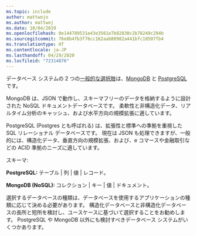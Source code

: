 ```yaml
---
ms.topic: include
author: mattwojo
ms.author: mattwoj
ms.date: 10/04/2019
ms.openlocfilehash: 0e144789531e43e3561e7b82830c2b78249c294b
ms.sourcegitcommit: 76e8b4fb3f76cc162aab80982a441bfc18507fb4
ms.translationtype: HT
ms.contentlocale: ja-JP
ms.lasthandoff: 04/29/2020
ms.locfileid: "72314876"
---
```

データベース システムの 2 つの[一般的な選択肢](https://insights.stackoverflow.com/survey/2019#technology-_-databases)は、[MongoDB](https://www.mongodb.com/what-is-mongodb) と [PostgreSQL](https://www.postgresql.org/about/) です。 

MongoDB は、JSON で動作し、スキーマフリーのデータを格納するように設計された NoSQL ドキュメントデータベースです。 柔軟性と非構造化データ、リアルタイム分析のキャッシュ、および水平方向の規模拡張に適しています。 

PostgreSQL (Postgres とも呼ばれる) は、拡張性と標準への準拠を重視した SQL リレーショナル データベースです。 現在は JSON も処理できますが、一般的には、構造化データ、垂直方向の規模拡張、および、e コマースや金融取引などの ACID 準拠のニーズに適しています。

スキーマ:

**PostgreSQL:** テーブル | 列 | 値 | レコード。

**MongoDB (NoSQL):** コレクション | キー | 値 | ドキュメント。

選択するデータベースの種類は、データベースを使用するアプリケーションの種類に応じて決める必要があります。 構造化データベースと非構造化データベースの長所と短所を検討し、ユースケースに基づいて選択することをお勧めします。 PostgreSQL や MongoDB 以外にも検討すべきデータベース システムがいくつかあります。